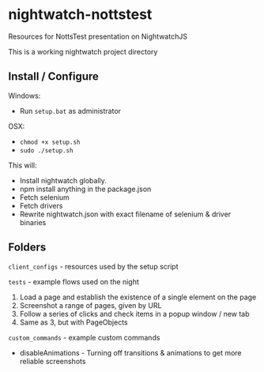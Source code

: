 # nightwatch-nottstest
Resources for NottsTest presentation on NightwatchJS

This is a working nightwatch project directory 

## Install / Configure

Windows: 
* Run `setup.bat` as administrator

OSX: 
* `chmod +x setup.sh`
* `sudo ./setup.sh`

This will:
* Install nightwatch globally.
* npm install anything in the package.json
* Fetch selenium
* Fetch drivers
* Rewrite nightwatch.json with exact filename of selenium & driver binaries

## Folders

`client_configs` - resources used by the setup script

`tests` - example flows used on the night

1. Load a page and establish the existence of a single element on the page
2. Screenshot a range of pages, given by URL
3. Follow a series of clicks and check items in a popup window / new tab
4. Same as 3, but with PageObjects

`custom_commands` - example custom commands

* disableAnimations - Turning off transitions & animations to get more reliable screenshots

